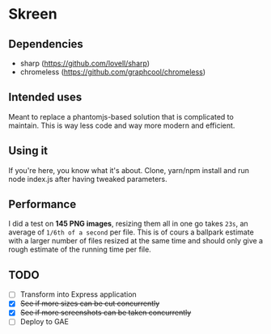 # Skreen

## Dependencies

- sharp (https://github.com/lovell/sharp)
- chromeless (https://github.com/graphcool/chromeless)

## Intended uses

Meant to replace a phantomjs-based solution that is complicated to maintain. This is way less code and way more modern and efficient.

## Using it

If you're here, you know what it's about. Clone, yarn/npm install and run node index.js after having tweaked parameters.

## Performance

I did a test on **145 PNG images**, resizing them all in one go takes `23s`, an average of `1/6th of a second` per file.
This is of cours a ballpark estimate with a larger number of files resized at the same time and should only give a rough estimate of the running time per file.

## TODO

- [ ] Transform into Express application 
- [x] ~~See if more sizes can be cut concurrently~~
- [x] ~~See if more screenshots can be taken concurrently~~
- [ ] Deploy to GAE
